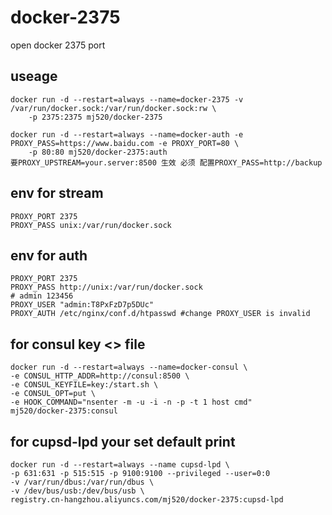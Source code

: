 # docker-2375
open docker 2375 port
## useage
```
docker run -d --restart=always --name=docker-2375 -v /var/run/docker.sock:/var/run/docker.sock:rw \
    -p 2375:2375 mj520/docker-2375

docker run -d --restart=always --name=docker-auth -e PROXY_PASS=https://www.baidu.com -e PROXY_PORT=80 \
    -p 80:80 mj520/docker-2375:auth
要PROXY_UPSTREAM=your.server:8500 生效 必须 配置PROXY_PASS=http://backup
```

## env for stream
```
PROXY_PORT 2375
PROXY_PASS unix:/var/run/docker.sock
```

## env for auth
```
PROXY_PORT 2375
PROXY_PASS http://unix:/var/run/docker.sock
# admin 123456
PROXY_USER "admin:T8PxFzD7p5DUc"
PROXY_AUTH /etc/nginx/conf.d/htpasswd #change PROXY_USER is invalid
```

## for consul key <> file
```
docker run -d --restart=always --name=docker-consul \
-e CONSUL_HTTP_ADDR=http://consul:8500 \
-e CONSUL_KEYFILE=key:/start.sh \
-e CONSUL_OPT=put \
-e HOOK_COMMAND="nsenter -m -u -i -n -p -t 1 host cmd"
mj520/docker-2375:consul
```

## for cupsd-lpd your set default print
```
docker run -d --restart=always --name cupsd-lpd \
-p 631:631 -p 515:515 -p 9100:9100 --privileged --user=0:0
-v /var/run/dbus:/var/run/dbus \
-v /dev/bus/usb:/dev/bus/usb \
registry.cn-hangzhou.aliyuncs.com/mj520/docker-2375:cupsd-lpd
```

